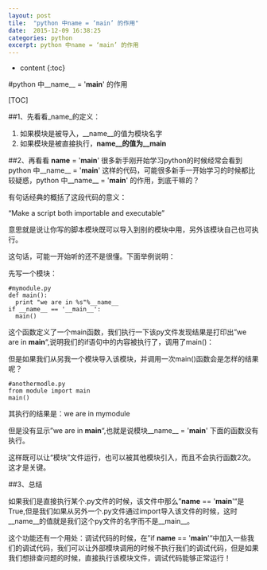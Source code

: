 ```yaml
---
layout: post
tile:  "python 中name = ‘main’ 的作用"
date:  2015-12-09 16:38:25
categories: python 
excerpt: python 中name = ‘main’ 的作用
---
```


* content
{:toc}

#python 中__name__ = '__main__' 的作用


[TOC]

##1、先看看_name_的定义：

1. 如果模块是被导入，__name__的值为模块名字
2. 如果模块是被直接执行，__name__的值为__main__


##2、再看看 __name__ = '__main__' 
很多新手刚开始学习python的时候经常会看到python 中__name__ = '__main__' 这样的代码，可能很多新手一开始学习的时候都比较疑惑，python 中__name__ = '__main__' 的作用，到底干嘛的？

有句话经典的概括了这段代码的意义：

“Make a script both importable and executable”

意思就是说让你写的脚本模块既可以导入到别的模块中用，另外该模块自己也可执行。

这句话，可能一开始听的还不是很懂。下面举例说明：

先写一个模块：
	
	#mymodule.py
	def main():
	  print "we are in %s"%__name__
	if __name__ == '__main__':
	  main()

这个函数定义了一个main函数，我们执行一下该py文件发现结果是打印出”we are in __main__“,说明我们的if语句中的内容被执行了，调用了main()：

但是如果我们从另我一个模块导入该模块，并调用一次main()函数会是怎样的结果呢？
	
	#anothermodle.py
	from module import main
	main()

其执行的结果是：we are in mymodule

但是没有显示”we are in __main__“,也就是说模块__name__ = '__main__' 下面的函数没有执行。

这样既可以让“模块”文件运行，也可以被其他模块引入，而且不会执行函数2次。这才是关键。

##3、总结

如果我们是直接执行某个.py文件的时候，该文件中那么”__name__ == '__main__'“是True,但是我们如果从另外一个.py文件通过import导入该文件的时候，这时__name__的值就是我们这个py文件的名字而不是__main__。

这个功能还有一个用处：调试代码的时候，在”if __name__ == '__main__'“中加入一些我们的调试代码，我们可以让外部模块调用的时候不执行我们的调试代码，但是如果我们想排查问题的时候，直接执行该模块文件，调试代码能够正常运行！
